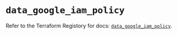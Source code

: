 # `data_google_iam_policy`

Refer to the Terraform Registory for docs: [`data_google_iam_policy`](https://registry.terraform.io/providers/hashicorp/google/4.78.0/docs/data-sources/iam_policy).
